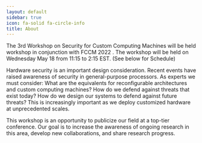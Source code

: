 ```yaml
---
layout: default
sidebar: true
icon: fa-solid fa-circle-info
title: About
---
```


The 3rd Workshop on Security for Custom Computing Machines will be held workshop in conjunction with FCCM 2022 . The workshop will be held on Wednesday May 18 from 11:15 to 2:15 EST. (See below for Schedule)

Hardware security is an important design consideration. Recent events have raised awareness of security in general-purpose processors. As experts we must consider: What are the equivalents for reconfigurable architectures and custom computing machines? How do we defend against threats that exist today? How do we design our systems to defend against future threats? This is increasingly important as we deploy customized hardware at unprecedented scales.

This workshop is an opportunity to publicize our field at a top-tier conference. Our goal is to increase the awareness of ongoing research in this area, develop new collaborations, and share research progress.